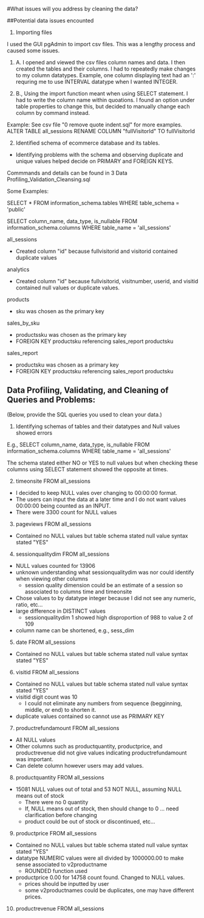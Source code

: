 #What issues will you address by cleaning the data?

##Potential data issues encounted

1. Importing files

I used the GUI pgAdmin to import csv files. This was a lengthy process and caused some issues.

1. A. I opened and viewed the csv files column names and data. I then created the tables and their columns. I had to     repeatedly make changes to my column datatypes. Example, one column displaying text had an ':' requring me to use INTERVAL datatype when I wanted INTEGER.

1. B., Using the import function meant when using SELECT statement. I had to write the column name within quoations. I found an option under table properties to change this, but decided to manually change each column by command instead.

Example: See csv file "0 remove quote indent.sql" for more examples.
  ALTER TABLE all_sessions
  RENAME COLUMN "fullVisitorId" TO fullVisitorId

2. Identified schema of ecommerce database and its tables.
- Identifying problems with the schema and observing duplicate and unique values helped decide on PRIMARY and FOREIGN KEYS. 

Commmands and details can be found in 3 Data Profiling_Validation_Cleansing.sql

Some Examples:

  SELECT *
  FROM information_schema.tables
  WHERE table_schema = 'public'

  SELECT column_name, data_type, is_nullable
	FROM information_schema.columns
	WHERE table_name = 'all_sessions'

 all_sessions
 - Created column "id" because fullvisitorid and visitorid contained duplicate values

 analytics
 - Created column "id" because fullvisitorid, visitnumber, userid, and visitid contained null values or duplicate values.

 products
 - sku was chosen as the primary key

 sales_by_sku
 - productssku was chosen as the primary key
 - FOREIGN KEY productsku referencing sales_report productsku

 sales_report
 - productsku was chosen as a primary key
 - FOREIGN KEY productsku referencing sales_report productsku

## Data Profiling, Validating, and Cleaning of Queries and Problems:
  (Below, provide the SQL queries you used to clean your data.)

1. Identifying schemas of tables and their datatypes and Null values showed errors

E.g., SELECT column_name, data_type, is_nullable
	FROM information_schema.columns
	WHERE table_name = 'all_sessions'
  
  The schema stated either NO or YES to null values but when checking these columns using SELECT statement showed the  opposite at times.

2. timeonsite FROM all_sessions
- I decided to keep NULL vales over changing to 00:00:00 format.
- The users can input the data at a later time and I do not want values 00:00:00 being counted as an INPUT.
- There were 3300 count for NULL values

3. pageviews FROM all_sessions
- Contained no NULL values but table schema stated null value syntax stated "YES"

4. sessionqualitydim FROM all_sessions
- NULL values counted for 13906
- unknown understanding what sessionqualitydim was nor could identify when viewing other columns
	- session quality dimension could be an estimate of a session so associated to columns time and timeonsite
 - Chose values to by datatype integer because I did not see any numeric, ratio, etc...
 - large difference in DISTINCT values
	- sessionqualitydim 1 showed high disproportion of 988 to value 2 of 109
 - column name can be shortened, e.g., sess_dim
 
 5. date FROM all_sessions
- Contained no NULL values but table schema stated null value syntax stated "YES"

6. visitid FROM all_sessions
- Contained no NULL values but table schema stated null value syntax stated "YES"
- visitid digit count was 10
	- I could not eliminate any numbers from sequence (begginning, middle, or end) to shorten it.
 - duplicate values contained so cannot use as PRIMARY KEY

7. productrefundamount FROM all_sessions
- All NULL values
- Other columns such as productquantity, productprice, and productrevenue did not give values indicating productrefundamount was important.
- Can delete column however users may add values.

8. productquantity FROM all_sessions
- 15081 NULL values out of total and 53 NOT NULL, assuming NULL means out of stock
	- There were no 0 quantity
   	- If, NULL means out of stock, then should change to 0 ... need clarification before changing
   	- product could be out of stock or discontinued, etc...

9. productprice FROM all_sessions
- Contained no NULL values but table schema stated null value syntax stated "YES"
- datatype NUMERIC values were all divided by 1000000.00 to make sense associated to v2productname
	- ROUNDED function used
 - productprice 0.00 for 14758 count found. Changed to NULL values.
	- prices should be inputted by user
   	- some v2productnames could be duplicates, one may have different prices.

10. productrevenue FROM all_sessions
